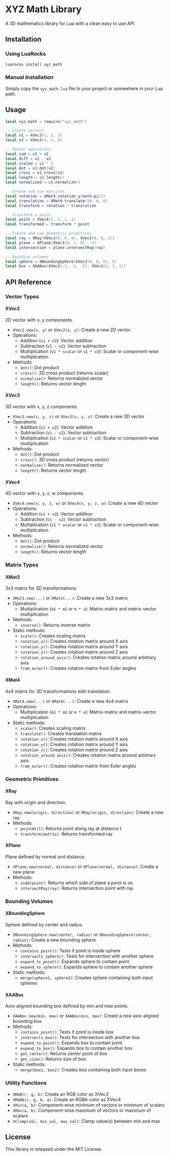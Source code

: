 # XYZ Math Library

A 3D mathematics library for Lua with a clean easy to use API.

## Installation

### Using LuaRocks

```bash
luarocks install xyz_math
```

### Manual Installation

Simply copy the `xyz_math.lua` file to your project or somewhere in your Lua path.

## Usage

```lua
local xyz_math = require("xyz_math")

-- Create vectors
local v1 = XVec3(1, 2, 3)
local v2 = XVec3(4, 5, 6)

-- Vector operations
local sum = v1 + v2
local diff = v1 - v2
local scaled = v1 * 2
local dot = v1:dot(v2)
local cross = v1:cross(v2)
local length = v1:length()
local normalized = v1:normalize()

-- Create and use matrices
local rotation = XMat4.rotation_y(math.pi/2)
local translation = XMat4.translate(10, 0, 0)
local transform = rotation * translation

-- Transform a point
local point = XVec4(1, 1, 1, 1)
local transformed = transform * point

-- Create and use geometric primitives
local ray = XRay(XVec3(0, 0, 0), XVec3(0, 0, 1))
local plane = XPlane(XVec3(0, 1, 0), -5)
local intersection = plane:intersectRay(ray)

-- Bounding volumes
local sphere = XBoundingSphere(XVec3(0, 0, 0), 5)
local box = XAABox(XVec3(-1, -1, -1), XVec3(1, 1, 1))
```

## API Reference

### Vector Types

#### XVec2
2D vector with x, y components.

- `XVec2.new(x, y)` or `XVec2(x, y)`: Create a new 2D vector
- Operations: 
  * Addition (`v1 + v2`): Vector addition
  * Subtraction (`v1 - v2`): Vector subtraction
  * Multiplication (`v1 * scalar` or `v1 * v2`): Scalar or component-wise multiplication
- Methods: 
  * `dot()`: Dot product
  * `cross()`: 2D cross product (returns scalar)
  * `normalize()`: Returns normalized vector
  * `length()`: Returns vector length

#### XVec3
3D vector with x, y, z components.

- `XVec3.new(x, y, z)` or `XVec3(x, y, z)`: Create a new 3D vector
- Operations: 
  * Addition (`v1 + v2`): Vector addition
  * Subtraction (`v1 - v2`): Vector subtraction
  * Multiplication (`v1 * scalar` or `v1 * v2`): Scalar or component-wise multiplication
- Methods: 
  * `dot()`: Dot product
  * `cross()`: 3D cross product (returns vector)
  * `normalize()`: Returns normalized vector
  * `length()`: Returns vector length

#### XVec4
4D vector with x, y, z, w components.

- `XVec4.new(x, y, z, w)` or `XVec4(x, y, z, w)`: Create a new 4D vector
- Operations: 
  * Addition (`v1 + v2`): Vector addition
  * Subtraction (`v1 - v2`): Vector subtraction
  * Multiplication (`v1 * scalar` or `v1 * v2`): Scalar or component-wise multiplication
- Methods: 
  * `dot()`: Dot product
  * `normalize()`: Returns normalized vector
  * `length()`: Returns vector length

### Matrix Types

#### XMat3
3x3 matrix for 3D transformations.

- `XMat3.new(...)` or `XMat3(...)`: Create a new 3x3 matrix
- Operations: 
  * Multiplication (`m1 * m2` or `m * v`): Matrix-matrix and matrix-vector multiplication
- Methods: 
  * `inverse()`: Returns inverse matrix
- Static methods: 
  * `scale()`: Creates scaling matrix
  * `rotation_x()`: Creates rotation matrix around X axis
  * `rotation_y()`: Creates rotation matrix around Y axis
  * `rotation_z()`: Creates rotation matrix around Z axis
  * `rotation_around_axis()`: Creates rotation matrix around arbitrary axis
  * `from_euler()`: Creates rotation matrix from Euler angles

#### XMat4
4x4 matrix for 3D transformations with translation.

- `XMat4.new(...)` or `XMat4(...)`: Create a new 4x4 matrix
- Operations: 
  * Multiplication (`m1 * m2` or `m * v`): Matrix-matrix and matrix-vector multiplication
- Static methods: 
  * `scale()`: Creates scaling matrix
  * `translate()`: Creates translation matrix
  * `rotation_x()`: Creates rotation matrix around X axis
  * `rotation_y()`: Creates rotation matrix around Y axis
  * `rotation_z()`: Creates rotation matrix around Z axis
  * `rotation_around_axis()`: Creates rotation matrix around arbitrary axis
  * `from_euler()`: Creates rotation matrix from Euler angles

### Geometric Primitives

#### XRay
Ray with origin and direction.

- `XRay.new(origin, direction)` or `XRay(origin, direction)`: Create a new ray
- Methods: 
  * `pointAt(t)`: Returns point along ray at distance t
  * `transform(matrix)`: Returns transformed ray

#### XPlane
Plane defined by normal and distance.

- `XPlane.new(normal, distance)` or `XPlane(normal, distance)`: Create a new plane
- Methods: 
  * `side(point)`: Returns which side of plane a point is on
  * `intersectRay(ray)`: Returns intersection point with ray

### Bounding Volumes

#### XBoundingSphere
Sphere defined by center and radius.

- `XBoundingSphere.new(center, radius)` or `XBoundingSphere(center, radius)`: Create a new bounding sphere
- Methods: 
  * `contains_point()`: Tests if point is inside sphere
  * `intersects_sphere()`: Tests for intersection with another sphere
  * `expand_to_point()`: Expands sphere to contain point
  * `expand_to_sphere()`: Expands sphere to contain another sphere
- Static methods: 
  * `merge(sphere1, sphere2)`: Creates sphere containing both input spheres

#### XAABox
Axis-aligned bounding box defined by min and max points.

- `XAABox.new(min, max)` or `XAABox(min, max)`: Create a new axis-aligned bounding box
- Methods: 
  * `contains_point()`: Tests if point is inside box
  * `intersects_box()`: Tests for intersection with another box
  * `expand_to_point()`: Expands box to contain point
  * `expand_to_box()`: Expands box to contain another box
  * `get_center()`: Returns center point of box
  * `get_size()`: Returns size of box
- Static methods: 
  * `merge(box1, box2)`: Creates box containing both input boxes

### Utility Functions

- `XRGB(r, g, b)`: Create an RGB color as XVec3
- `XRGBA(r, g, b, a)`: Create an RGBA color as XVec4
- `XMin(a, b)`: Component-wise minimum of vectors or minimum of scalars
- `XMax(a, b)`: Component-wise maximum of vectors or maximum of scalars
- `XClamp(val, min_val, max_val)`: Clamp value(s) between min and max

## License

This library is released under the MIT License.